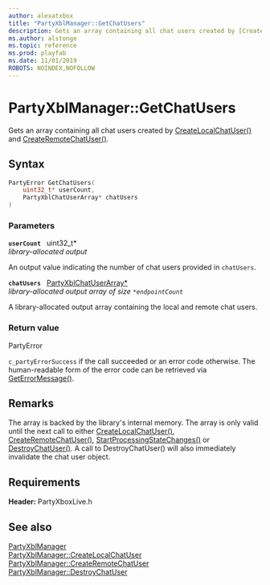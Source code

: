 ```yaml
---
author: alexatxbox
title: "PartyXblManager::GetChatUsers"
description: Gets an array containing all chat users created by [CreateLocalChatUser()](partyxblmanager_createlocalchatuser.md) and [CreateRemoteChatUser()](partyxblmanager_createremotechatuser.md).
ms.author: alstonge
ms.topic: reference
ms.prod: playfab
ms.date: 11/01/2019
ROBOTS: NOINDEX,NOFOLLOW
---
```


# PartyXblManager::GetChatUsers  

Gets an array containing all chat users created by [CreateLocalChatUser()](partyxblmanager_createlocalchatuser.md) and [CreateRemoteChatUser()](partyxblmanager_createremotechatuser.md).  

## Syntax  
  
```cpp
PartyError GetChatUsers(  
    uint32_t* userCount,  
    PartyXblChatUserArray* chatUsers  
)  
```  
  
### Parameters  
  
**`userCount`** &nbsp; uint32_t*  
*library-allocated output*  
  
An output value indicating the number of chat users provided in `chatUsers`.  
  
**`chatUsers`** &nbsp; [PartyXblChatUserArray*](../../../../../networking/xblreference/xbltypedefs.md)  
*library-allocated output array of size `*endpointCount`*  
  
A library-allocated output array containing the local and remote chat users.  
  
  
### Return value  
PartyError
  
```c_partyErrorSuccess``` if the call succeeded or an error code otherwise. The human-readable form of the error code can be retrieved via [GetErrorMessage()](partyxblmanager_geterrormessage.md).
  
## Remarks  
  
The array is backed by the library's internal memory. The array is only valid until the next call to either [CreateLocalChatUser()](partyxblmanager_createlocalchatuser.md), [CreateRemoteChatUser()](partyxblmanager_createremotechatuser.md), [StartProcessingStateChanges()](partyxblmanager_startprocessingstatechanges.md) or [DestroyChatUser()](partyxblmanager_destroychatuser.md). A call to DestroyChatUser() will also immediately invalidate the chat user object.
  
## Requirements  
  
**Header:** PartyXboxLive.h
  
## See also  
[PartyXblManager](../partyxblmanager.md)  
[PartyXblManager::CreateLocalChatUser](partyxblmanager_createlocalchatuser.md)  
[PartyXblManager::CreateRemoteChatUser](partyxblmanager_createremotechatuser.md)  
[PartyXblManager::DestroyChatUser](partyxblmanager_destroychatuser.md)
  
  
